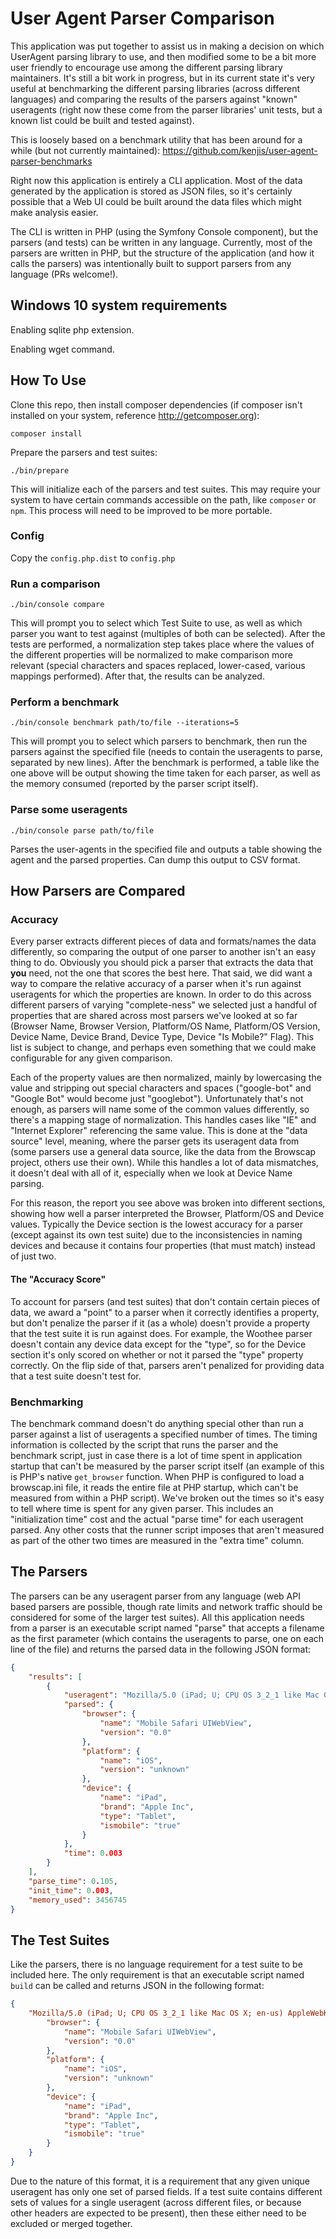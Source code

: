# User Agent Parser Comparison

This application was put together to assist us in making a decision on which UserAgent parsing library to use, and then modified some to be a bit more user friendly to encourage use among the different parsing library maintainers.  It's still a bit work in progress, but in its current state it's very useful at benchmarking the different parsing libraries (across different languages) and comparing the results of the parsers against "known" useragents (right now these come from the parser libraries' unit tests, but a known list could be built and tested against).

This is loosely based on a benchmark utility that has been around for a while (but not currently maintained): <https://github.com/kenjis/user-agent-parser-benchmarks>

Right now this application is entirely a CLI application. Most of the data generated by the application is stored as JSON files, so it's certainly possible that a Web UI could be built around the data files which might make analysis easier.

The CLI is written in PHP (using the Symfony Console component), but the parsers (and tests) can be written in any language. Currently, most of the parsers are written in PHP, but the structure of the application (and how it calls the parsers) was intentionally built to support parsers from any language (PRs welcome!).

## Windows 10 system requirements

Enabling sqlite php extension.

Enabling wget command.

## How To Use

Clone this repo, then install composer dependencies (if composer isn't installed on your system, reference <http://getcomposer.org>):

`composer install`

Prepare the parsers and test suites:

`./bin/prepare`

This will initialize each of the parsers and test suites. This may require your system to have certain commands accessible on the path, like `composer` or `npm`.  This process will need to be improved to be more portable.

### Config

Copy the `config.php.dist` to `config.php`

### Run a comparison

`./bin/console compare`

This will prompt you to select which Test Suite to use, as well as which parser you want to test against (multiples of both can be selected). After the tests are performed, a normalization step takes place where the values of the different properties will be normalized to make comparison more relevant (special characters and spaces replaced, lower-cased, various mappings performed). After that, the results can be analyzed.

### Perform a benchmark

`./bin/console benchmark path/to/file --iterations=5`

This will prompt you to select which parsers to benchmark, then run the parsers against the specified file (needs to contain the useragents to parse, separated by new lines). After the benchmark is performed, a table like the one above will be output showing the time taken for each parser, as well as the memory consumed (reported by the parser script itself).

### Parse some useragents

`./bin/console parse path/to/file`

Parses the user-agents in the specified file and outputs a table showing the agent and the parsed properties. Can dump this output to CSV format.

## How Parsers are Compared

### Accuracy

Every parser extracts different pieces of data and formats/names the data differently, so comparing the output of one parser to another isn't an easy thing to do. Obviously you should pick a parser that extracts the data that **you** need, not the one that scores the best here.  That said, we did want a way to compare the relative accuracy of a parser when it's run against useragents for which the properties are known.  In order to do this across different parsers of varying "complete-ness" we selected just a handful of properties that are shared across most parsers we've looked at so far (Browser Name, Browser Version, Platform/OS Name, Platform/OS Version, Device Name, Device Brand, Device Type, Device "Is Mobile?" Flag).  This list is subject to change, and perhaps even something that we could make configurable for any given comparison.

Each of the property values are then normalized, mainly by lowercasing the value and stripping out special characters and spaces ("google-bot" and "Google Bot" would become just "googlebot"). Unfortunately that's not enough, as parsers will name some of the common values differently, so there's a mapping stage of normalization. This handles cases like "IE" and "Internet Explorer" referencing the same value.  This is done at the "data source" level, meaning, where the parser gets its useragent data from (some parsers use a general data source, like the data from the Browscap project, others use their own).  While this handles a lot of data mismatches, it doesn't deal with all of it, especially when we look at Device Name parsing.

For this reason, the report you see above was broken into different sections, showing how well a parser interpreted the Browser, Platform/OS and Device values.  Typically the Device section is the lowest accuracy for a parser (except against its own test suite) due to the inconsistencies in naming devices and because it contains four properties (that must match) instead of just two.

#### The "Accuracy Score"

To account for parsers (and test suites) that don't contain certain pieces of data, we award a "point" to a parser when it correctly identifies a property, but don't penalize the parser if it (as a whole) doesn't provide a property that the test suite it is run against does.  For example, the Woothee parser doesn't contain any device data except for the "type", so for the Device section it's only scored on whether or not it parsed the "type" property correctly. On the flip side of that, parsers aren't penalized for providing data that a test suite doesn't test for.

### Benchmarking

The benchmark command doesn't do anything special other than run a parser against a list of useragents a specified number of times. The timing information is collected by the script that runs the parser and the benchmark script, just in case there is a lot of time spent in application startup that can't be measured by the parser script itself (an example of this is PHP's native `get_browser` function. When PHP is configured to load a browscap.ini file, it reads the entire file at PHP startup, which can't be measured from within a PHP script). We've broken out the times so it's easy to tell where time is spent for any given parser. This includes an "initialization time" cost and the actual "parse time" for each useragent parsed. Any other costs that the runner script imposes that aren't measured as part of the other two times are measured in the "extra time" column.

## The Parsers

The parsers can be any useragent parser from any language (web API based parsers are possible, though rate limits and network traffic should be considered for some of the larger test suites). All this application needs from a parser is an executable script named "parse" that accepts a filename as the first parameter (which contains the useragents to parse, one on each line of the file) and returns the parsed data in the following JSON format:

```json
{
    "results": [
        {
            "useragent": "Mozilla/5.0 (iPad; U; CPU OS 3_2_1 like Mac OS X; en-us) AppleWebKit/531.21.10 (KHTML, like Gecko) Mobile/7B405",
            "parsed": {
                "browser": {
                    "name": "Mobile Safari UIWebView",
                    "version": "0.0"
                },
                "platform": {
                    "name": "iOS",
                    "version": "unknown"
                },
                "device": {
                    "name": "iPad",
                    "brand": "Apple Inc",
                    "type": "Tablet",
                    "ismobile": "true"
                }
            },
            "time": 0.003
        }
    ],
    "parse_time": 0.105,
    "init_time": 0.003,
    "memory_used": 3456745
}
```

## The Test Suites

Like the parsers, there is no language requirement for a test suite to be included here.  The only requirement is that an executable script named `build` can be called and returns JSON in the following format:

```json
{
    "Mozilla/5.0 (iPad; U; CPU OS 3_2_1 like Mac OS X; en-us) AppleWebKit/531.21.10 (KHTML, like Gecko) Mobile/7B405": {
        "browser": {
            "name": "Mobile Safari UIWebView",
            "version": "0.0"
        },
        "platform": {
            "name": "iOS",
            "version": "unknown"
        },
        "device": {
            "name": "iPad",
            "brand": "Apple Inc",
            "type": "Tablet",
            "ismobile": "true"
        }
    }
}
```

Due to the nature of this format, it is a requirement that any given unique useragent has only one set of parsed fields. If a test suite contains different sets of values for a single useragent (across different files, or because other headers are expected to be present), then these either need to be excluded or merged together.
